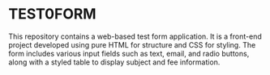 # TEST0FORM
This repository contains a web-based test form application. It is a front-end project developed using pure HTML for structure and CSS for styling. The form includes various input fields such as text, email, and radio buttons, along with a styled table to display subject and fee information.
